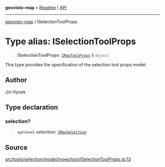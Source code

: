 **geovisto-map** • [Readme](../README.md) \| [API](../globals.md)

***

[geovisto-map](../README.md) / ISelectionToolProps

# Type alias: ISelectionToolProps

> **ISelectionToolProps**: [`IMapToolProps`](IMapToolProps.md) & `object`

This type provides the specification of the selection tool props model.

## Author

Jiri Hynek

## Type declaration

### selection?

> **`optional`** **selection**: [`IMapSelection`](../interfaces/IMapSelection.md)

## Source

[src/tools/selection/model/types/tool/ISelectionToolProps.ts:13](https://github.com/geovisto/geovisto-map/blob/e22d774889dbc28cc1ec62933ecf6bab6690f172/src/tools/selection/model/types/tool/ISelectionToolProps.ts#L13)
